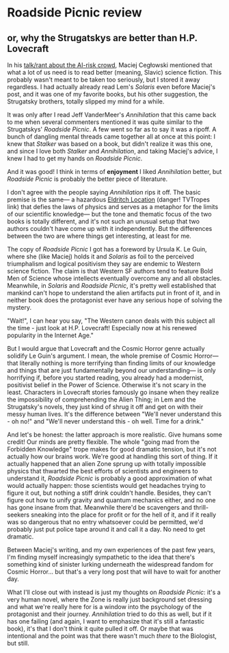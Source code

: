 # Roadside Picnic review

## or, why the Strugatskys are better than H.P. Lovecraft

In his [talk/rant about the AI-risk crowd](http://idlewords.com/talks/superintelligence.htm), Maciej Cegłowski mentioned that what a lot of us need is to read better (meaning, Slavic) science fiction. This probably wasn't meant to be taken too seriously, but I stored it away regardless. I had actually already read Lem's _Solaris_ even before Maciej's post, and it was one of my favorite books, but his other suggestion, the Strugatsky brothers, totally slipped my mind for a while.

It was only after I read Jeff VanderMeer's _Annihilation_ that this came back to me when several commenters mentioned it was quite similar to the Strugatskys' _Roadside Picnic_. A few went so far as to say it was a ripoff. A bunch of dangling mental threads came together all at once at this point: I knew that _Stalker_ was based on a book, but didn't realize it was this one, and since I love both _Stalker_ and _Annihilation_, and taking Maciej's advice, I knew I had to get my hands on _Roadside Picnic_.

And it was good! I think in terms of **enjoyment** I liked _Annihilation_ better, but _Roadside Picnic_ is probably the better piece of literature.

I don't agree with the people saying _Annihilation_ rips it off. The basic premise is the same&mdash; a hazardous [Eldritch Location](http://tvtropes.org/pmwiki/pmwiki.php/Main/EldritchLocation) (danger! TVTropes link) that defies the laws of physics and serves as a metaphor for the limits of our scientific knowledge&mdash; but the tone and thematic focus of the two books is totally different, and it's not such an unusual setup that two authors couldn't have come up with it independently. But the differences between the two are where things get interesting, at least for me.

The copy of _Roadside Picnic_ I got has a foreword by Ursula K. Le Guin, where she (like Maciej) holds it and _Solaris_ as foil to the perceived triumphalism and logical positivism they say are endemic to Western science fiction. The claim is that Western SF authors tend to feature Bold Men of Science whose intellects eventually overcome any and all obstacles. Meanwhile, in _Solaris_ and _Roadside Picnic_, it's pretty well established that mankind can't hope to understand the alien artifacts put in front of it, and in neither book does the protagonist ever have any serious hope of solving the mystery.

"Wait!", I can hear you say, "The Western canon deals with this subject all the time - just look at H.P. Lovecraft! Especially now at his renewed popularity in the Internet Age."

But I would argue that Lovecraft and the Cosmic Horror genre actually solidify Le Guin's argument. I mean, the whole premise of Cosmic Horror&mdash; that literally nothing is more terrifying than finding limits of our knowledge and things that are just fundamentally beyond our understanding&mdash; is only horrifying if, before you started reading, you already had a modernist, positivist belief in the Power of Science. Otherwise it's not scary in the least. Characters in Lovecraft stories famously go insane when they realize the impossibility of comprehending the Alien Thing; in Lem and the Strugatsky's novels, they just kind of shrug it off and get on with their messy human lives. It's the difference between "We'll never understand this - oh no!" and "We'll never understand this - oh well. Time for a drink."

And let's be honest: the latter approach is more realistic. Give humans some credit! Our minds are pretty flexible. The whole "going mad from the Forbidden Knowledge" trope makes for good dramatic tension, but it's not actually how our brains work. We're good at handling this sort of thing. If it actually happened that an alien Zone sprung up with totally impossible physics that thwarted the best efforts of scientists and engineers to understand it, _Roadside Picnic_ is probably a good approximation of what would actually happen: those scientists would get headaches trying to figure it out, but nothing a stiff drink couldn't handle. Besides, they can't figure out how to unify gravity and quantum mechanics either, and no one has gone insane from that. Meanwhile there'd be scavengers and thrill-seekers sneaking into the place for profit or for the hell of it, and if it really was so dangerous that no entry whatsoever could be permitted, we'd probably just put police tape around it and call it a day. No need to get dramatic.

Between Maciej's writing, and my own experiences of the past few years, I'm finding myself increasingly sympathetic to the idea that there's something kind of sinister lurking underneath the widespread fandom for Cosmic Horror... but that's a very long post that will have to wait for another day.

What I'll close out with instead is just my thoughts on _Roadside Picnic_: it's a very human novel, where the Zone is really just background set dressing and what we're really here for is a window into the psychology of the protagonist and their journey. _Annihilation_ tried to do this as well, but if it has one failing (and again, I want to emphasize that it's still a fantastic book), it's that I don't think it quite pulled it off. Or maybe that was intentional and the point was that there wasn't much *there* to the Biologist, but still. 